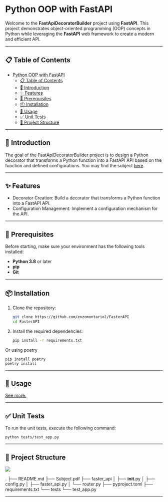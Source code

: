 # Python OOP with FastAPI

Welcome to the **FastApiDecoratorBuilder** project using **FastAPI**. This project demonstrates object-oriented programming (OOP) concepts in Python while leveraging the **FastAPI** web framework to create a modern and efficient API.

---

## 📋 Table of Contents

- [Python OOP with FastAPI](#python-oop-with-fastapi)
  - [📋 Table of Contents](#-table-of-contents)
  - [🌟 Introduction](#-introduction)
  - [✨ Features](#-features)
  - [🔧 Prerequisites](#-prerequisites)
  - [📦 Installation](#-installation)
  - [🚀 Usage](#-usage)
  - [✅ Unit Tests](#-unit-tests)
  - [📁 Project Structure](#-project-structure)
---

## 🌟 Introduction

The goal of the FastApiDecoratorBuilder project is to design a Python decorator that transforms a Python function into a FastAPI API based on the function and defined configurations.
You may find the subject [here](docs/Subject.pdf).

---

## ✨ Features

- Decorator Creation: Build a decorator that transforms a Python function into a FastAPI API.
- Configuration Management: Implement a configuration mechanism for the API.

---

## 🔧 Prerequisites

Before starting, make sure your environment has the following tools installed:

- **Python 3.8** or later
- **pip** 
- **Git** 

---

## 📦 Installation

1. Clone the repository:
   ```bash
   git clone https://github.com/enzomontariol/FasterAPI
   cd FasterAPI

2. Install the required dependencies:
    ```bash
    pip install -r requirements.txt
Or using poetry

    pip install poetry
    poetry install

---

## 🚀 Usage

[See more.](./docs/main.md)

---

## ✅ Unit Tests

To run the unit tests, execute the following command:

    python tests/test_app.py

---

## 📁 Project Structure

![](docs/file_tree.drawio.svg)

.
├── README.md
├── Subject.pdf
├── faster_api
│   ├── __init__.py
│   ├── config.py
│   ├── faster_api.py
│   └── router.py
├── pyproject.toml
├── requirements.txt
└── tests
    └── test_app.py

---






